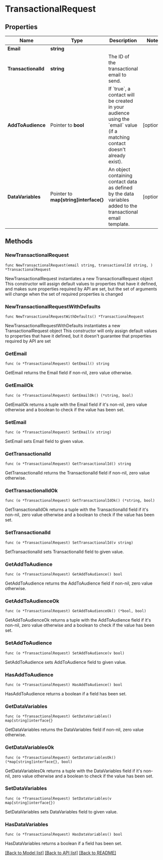 # TransactionalRequest

## Properties

Name | Type | Description | Notes
------------ | ------------- | ------------- | -------------
**Email** | **string** |  | 
**TransactionalId** | **string** | The ID of the transactional email to send. | 
**AddToAudience** | Pointer to **bool** | If &#x60;true&#x60;, a contact will be created in your audience using the &#x60;email&#x60; value (if a matching contact doesn&#39;t already exist). | [optional] 
**DataVariables** | Pointer to **map[string]interface{}** | An object containing contact data as defined by the data variables added to the transactional email template. | [optional] 

## Methods

### NewTransactionalRequest

`func NewTransactionalRequest(email string, transactionalId string, ) *TransactionalRequest`

NewTransactionalRequest instantiates a new TransactionalRequest object
This constructor will assign default values to properties that have it defined,
and makes sure properties required by API are set, but the set of arguments
will change when the set of required properties is changed

### NewTransactionalRequestWithDefaults

`func NewTransactionalRequestWithDefaults() *TransactionalRequest`

NewTransactionalRequestWithDefaults instantiates a new TransactionalRequest object
This constructor will only assign default values to properties that have it defined,
but it doesn't guarantee that properties required by API are set

### GetEmail

`func (o *TransactionalRequest) GetEmail() string`

GetEmail returns the Email field if non-nil, zero value otherwise.

### GetEmailOk

`func (o *TransactionalRequest) GetEmailOk() (*string, bool)`

GetEmailOk returns a tuple with the Email field if it's non-nil, zero value otherwise
and a boolean to check if the value has been set.

### SetEmail

`func (o *TransactionalRequest) SetEmail(v string)`

SetEmail sets Email field to given value.


### GetTransactionalId

`func (o *TransactionalRequest) GetTransactionalId() string`

GetTransactionalId returns the TransactionalId field if non-nil, zero value otherwise.

### GetTransactionalIdOk

`func (o *TransactionalRequest) GetTransactionalIdOk() (*string, bool)`

GetTransactionalIdOk returns a tuple with the TransactionalId field if it's non-nil, zero value otherwise
and a boolean to check if the value has been set.

### SetTransactionalId

`func (o *TransactionalRequest) SetTransactionalId(v string)`

SetTransactionalId sets TransactionalId field to given value.


### GetAddToAudience

`func (o *TransactionalRequest) GetAddToAudience() bool`

GetAddToAudience returns the AddToAudience field if non-nil, zero value otherwise.

### GetAddToAudienceOk

`func (o *TransactionalRequest) GetAddToAudienceOk() (*bool, bool)`

GetAddToAudienceOk returns a tuple with the AddToAudience field if it's non-nil, zero value otherwise
and a boolean to check if the value has been set.

### SetAddToAudience

`func (o *TransactionalRequest) SetAddToAudience(v bool)`

SetAddToAudience sets AddToAudience field to given value.

### HasAddToAudience

`func (o *TransactionalRequest) HasAddToAudience() bool`

HasAddToAudience returns a boolean if a field has been set.

### GetDataVariables

`func (o *TransactionalRequest) GetDataVariables() map[string]interface{}`

GetDataVariables returns the DataVariables field if non-nil, zero value otherwise.

### GetDataVariablesOk

`func (o *TransactionalRequest) GetDataVariablesOk() (*map[string]interface{}, bool)`

GetDataVariablesOk returns a tuple with the DataVariables field if it's non-nil, zero value otherwise
and a boolean to check if the value has been set.

### SetDataVariables

`func (o *TransactionalRequest) SetDataVariables(v map[string]interface{})`

SetDataVariables sets DataVariables field to given value.

### HasDataVariables

`func (o *TransactionalRequest) HasDataVariables() bool`

HasDataVariables returns a boolean if a field has been set.


[[Back to Model list]](../README.md#documentation-for-models) [[Back to API list]](../README.md#documentation-for-api-endpoints) [[Back to README]](../README.md)


